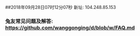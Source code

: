 ##2018年09月28日07时12分07秒 新址: 104.248.85.153
### 兔友常见问题及解答: https://github.com/wanggonging/d/blob/w/FAQ.md
